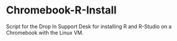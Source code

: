 # Chromebook-R-Install
Script for the Drop In Support Desk for installing R and R-Studio on a Chromebook with the Linux VM.
